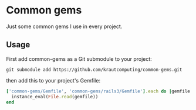 # Common gems

Just some common gems I use in every project.

## Usage

First add common-gems as a Git submodule to your project:

```
git submodule add https://github.com/krautcomputing/common-gems.git
```

then add this to your project's Gemfile:

```ruby
['common-gems/Gemfile', 'common-gems/rails3/Gemfile'].each do |gemfile|
  instance_eval(File.read(gemfile))
end
```
